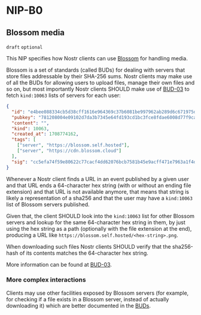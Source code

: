 NIP-B0
======

Blossom media
-------------

`draft` `optional`

This NIP specifies how Nostr clients can use [Blossom][] for handling media.

Blossom is a set of standards (called BUDs) for dealing with servers that store files addressable by their SHA-256 sums. Nostr clients may make use of all the BUDs for allowing users to upload files, manage their own files and so on, but most importantly Nostr clients SHOULD make use of [BUD-03][] to fetch `kind:10063` lists of servers for each user:

```json
{
  "id": "e4bee088334cb5d38cff1616e964369c37b6081be997962ab289d6c671975d71",
  "pubkey": "781208004e09102d7da3b7345e64fd193cd1bc3fce8fdae6008d77f9cabcd036",
  "content": "",
  "kind": 10063,
  "created_at": 1708774162,
  "tags": [
    ["server", "https://blossom.self.hosted"],
    ["server", "https://cdn.blossom.cloud"]
  ],
  "sig": "cc5efa74f59e80622c77cacf4dd62076bcb7581b45e9acff471e7963a1f4d8b3406adab5ee1ac9673487480e57d20e523428e60ffcc7e7a904ac882cfccfc653"
}
```

Whenever a Nostr client finds a URL in an event published by a given user and that URL ends a 64-character hex string (with or without an ending file extension) and that URL is not available anymore, that means that string is likely a representation of a sha256 and that the user may have a `kind:10063` list of Blossom servers published.

Given that, the client SHOULD look into the `kind:10063` list for other Blossom servers and lookup for the same 64-character hex string in them, by just using the hex string as a path (optionally with the file extension at the end), producing a URL like `https://blossom.self.hosted/<hex-string>.png`.

When downloading such files Nostr clients SHOULD verify that the sha256-hash of its contents matches the 64-character hex string.

More information can be found at [BUD-03][].

### More complex interactions

Clients may use other facilities exposed by Blossom servers (for example, for checking if a file exists in a Blossom server, instead of actually downloading it) which are better documented in the [BUDs][Blossom].

[Blossom]: https://github.com/hzrd149/blossom
[BUD-03]: https://github.com/hzrd149/blossom/blob/master/buds/03.md
